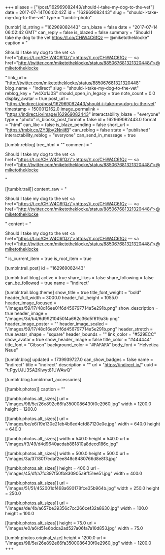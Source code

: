 +++
aliases = ["/post/162969082443/should-i-take-my-dog-to-the-vet"]
date = 2017-07-14T06:02:42Z
id = "162969082443"
slug = "should-i-take-my-dog-to-the-vet"
type = "tumblr-photo"

[tumblr]
id_string = "162969082443"
can_blaze = false
date = "2017-07-14 06:02:42 GMT"
can_reply = false
is_blazed = false
summary = "Should I take my dog to the vet https://t.co/CHiW4C6fQz — @miketotheklocke"
caption = "<p>Should I take my dog to the vet <a href=\"https://t.co/CHiW4C6fQz\">https://t.co/CHiW4C6fQz</a> — <a href=\"http://twitter.com/miketotheklocke/status/885067681321320448\">@miketotheklocke</a></p>"
link_url = "http://twitter.com/miketotheklocke/status/885067681321320448"
blog_name = "indirect"
slug = "should-i-take-my-dog-to-the-vet"
reblog_key = "w4Xx1J0S"
should_open_in_legacy = true
note_count = 0.0
display_avatar = true
post_url = "https://indirect.io/post/162969082443/should-i-take-my-dog-to-the-vet"
timestamp = 1500012162.0
image_permalink = "https://indirect.io/image/162969082443"
interactability_blaze = "everyone"
type = "photo"
is_blocks_post_format = false
id = 162969082443.0
format = "html"
can_like = false
is_blaze_pending = false
short_url = "https://tmblr.co/ZY3jby2NnjjfB"
can_reblog = false
state = "published"
interactability_reblog = "everyone"
can_send_in_message = true

[tumblr.reblog]
tree_html = ""
comment = "<p>Should I take my dog to the vet <a href=\"https://t.co/CHiW4C6fQz\">https://t.co/CHiW4C6fQz</a> — <a href=\"http://twitter.com/miketotheklocke/status/885067681321320448\">@miketotheklocke</a></p>"

[[tumblr.trail]]
content_raw = "<p>Should I take my dog to the vet <a href=\"https://t.co/CHiW4C6fQz\">https://t.co/CHiW4C6fQz</a> — <a href=\"http://twitter.com/miketotheklocke/status/885067681321320448\">@miketotheklocke</a></p>"
content = "<p>Should I take my dog to the vet <a href=\"https://t.co/CHiW4C6fQz\">https://t.co/CHiW4C6fQz</a> &mdash; <a href=\"http://twitter.com/miketotheklocke/status/885067681321320448\">@miketotheklocke</a></p>"
is_current_item = true
is_root_item = true

[tumblr.trail.post]
id = "162969082443"

[tumblr.trail.blog]
active = true
share_likes = false
share_following = false
can_be_followed = true
name = "indirect"

[tumblr.trail.blog.theme]
show_title = true
title_font_weight = "bold"
header_full_width = 3000.0
header_full_height = 1055.0
header_image_focused = "/images/59/17/48d16ee01f6d456797714a5e291b.png"
show_description = true
header_image = "/images/3d/b4/6d99210450f4a662c36d5f619a3b.png"
header_image_poster = ""
header_image_scaled = "/images/59/17/48d16ee01f6d456797714a5e291b.png"
header_stretch = true
avatar_shape = "square"
header_bounds = ""
link_color = "#529ECC"
show_avatar = true
show_header_image = false
title_color = "#444444"
title_font = "Gibson"
background_color = "#FAFAFA"
body_font = "Helvetica Neue"

[tumblr.blog]
updated = 1739939727.0
can_show_badges = false
name = "indirect"
title = "indirect"
description = ""
url = "https://indirect.io/"
uuid = "t:PgyUJU3SA2Klwyt81UWAwQ"

[tumblr.blog.tumblrmart_accessories]

[[tumblr.photos]]
caption = ""

[[tumblr.photos.alt_sizes]]
url = "/images/98/5e/26e892e66fa3500086430f0e2960.jpg"
width = 1200.0
height = 1200.0

[[tumblr.photos.alt_sizes]]
url = "/images/bc/e6/19e130e21eb4b6ed4cfd87120e0e.jpg"
width = 640.0
height = 640.0

[[tumblr.photos.alt_sizes]]
width = 540.0
height = 540.0
url = "/images/f3/49/d4d9640acdab881810a8decd186c.jpg"

[[tumblr.photos.alt_sizes]]
width = 500.0
height = 500.0
url = "/images/3a/37/80f7edaf2ee848c8480766d8e8f3.jpg"

[[tumblr.photos.alt_sizes]]
height = 400.0
url = "/images/45/df/a7fc397f50fb830905a9ff51ee51.jpg"
width = 400.0

[[tumblr.photos.alt_sizes]]
url = "/images/51/51/452001df468a690178fce35b964b.jpg"
width = 250.0
height = 250.0

[[tumblr.photos.alt_sizes]]
url = "/images/de/4b/a657be39356c7cc266cef32a8630.jpg"
width = 100.0
height = 100.0

[[tumblr.photos.alt_sizes]]
height = 75.0
url = "/images/e0/a6/d51e6bdca2ad527a06fa7a10d853.jpg"
width = 75.0

[tumblr.photos.original_size]
height = 1200.0
url = "/images/98/5e/26e892e66fa3500086430f0e2960.jpg"
width = 1200.0
+++
